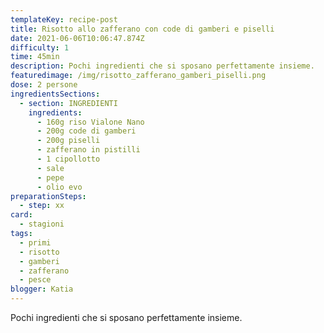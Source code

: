 ```yaml
---
templateKey: recipe-post
title: Risotto allo zafferano con code di gamberi e piselli
date: 2021-06-06T10:06:47.874Z
difficulty: 1
time: 45min
description: Pochi ingredienti che si sposano perfettamente insieme.
featuredimage: /img/risotto_zafferano_gamberi_piselli.png
dose: 2 persone
ingredientsSections:
  - section: INGREDIENTI
    ingredients:
      - 160g riso Vialone Nano
      - 200g code di gamberi
      - 200g piselli
      - zafferano in pistilli
      - 1 cipollotto
      - sale
      - pepe
      - olio evo
preparationSteps:
  - step: xx
card:
  - stagioni
tags:
  - primi
  - risotto
  - gamberi
  - zafferano
  - pesce
blogger: Katia
---
```

Pochi ingredienti che si sposano perfettamente insieme.